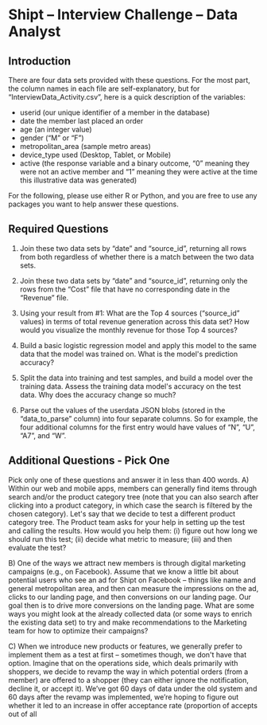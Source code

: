 # Shipt – Interview Challenge – Data Analyst

## Introduction

There are four data sets provided with these questions. For the most part, the column names in each file are self-explanatory, but for “InterviewData_Activity.csv”, here is a quick description of the variables:
* userid (our unique identifier of a member in the database)
* date the member last placed an order
* age (an integer value)
* gender (“M” or “F”)
* metropolitan_area (sample metro areas)
* device_type used (Desktop, Tablet, or Mobile)
* active (the response variable and a binary outcome, “0” meaning they were not an        active member and “1” meaning they were active at the time this illustrative data was      generated)
     
For the following, please use either R or Python, and you are free to use any packages you want to help answer these questions.

## Required Questions

1) Join these two data sets by “date” and “source_id”, returning all rows from both regardless of whether there is a match between the two data sets.

2) Join these two data sets by “date” and “source_id”, returning only the rows from the “Cost” file that have no corresponding date in the “Revenue” file.

3) Using your result from #1:
What are the Top 4 sources (“source_id” values) in terms of total revenue generation across this data set? How would you visualize the monthly revenue for those Top 4 sources?

4) Build a basic logistic regression model and apply this model to the same data that the model was trained on. What is the model's prediction accuracy?

5) Split the data into training and test samples, and build a model over the training data. Assess the training data model's accuracy on the test data. Why does the accuracy change so much?

6) Parse out the values of the userdata JSON blobs (stored in the “data_to_parse” column) into four separate columns. So for example, the four additional columns for the first entry would have values of “N”, “U”, “A7”, and “W”.

## Additional Questions - Pick One

Pick only one of these questions and answer it in less than 400 words.
A) Within our web and mobile apps, members can generally find items through search and/or the product
category tree (note that you can also search after clicking into a product category, in which case the
search is filtered by the chosen category). Let's say that we decide to test a different product category
tree. The Product team asks for your help in setting up the test and calling the results. How would you
help them: (i) figure out how long we should run this test; (ii) decide what metric to measure; (iii) and
then evaluate the test?

B) One of the ways we attract new members is through digital marketing campaigns (e.g., on Facebook).
Assume that we know a little bit about potential users who see an ad for Shipt on Facebook – things like
name and general metropolitan area, and then can measure the impressions on the ad, clicks to our
landing page, and then conversions on our landing page. Our goal then is to drive more conversions on
the landing page. What are some ways you might look at the already collected data (or some ways to
enrich the existing data set) to try and make recommendations to the Marketing team for how to
optimize their campaigns?

C) When we introduce new products or features, we generally prefer to implement them as a test at first –
sometimes though, we don't have that option. Imagine that on the operations side, which deals
primarily with shoppers, we decide to revamp the way in which potential orders (from a member) are
offered to a shopper (they can either ignore the notification, decline it, or accept it). We’ve got 60 days
of data under the old system and 60 days after the revamp was implemented, we’re hoping to figure out
whether it led to an increase in offer acceptance rate (proportion of accepts out of all







